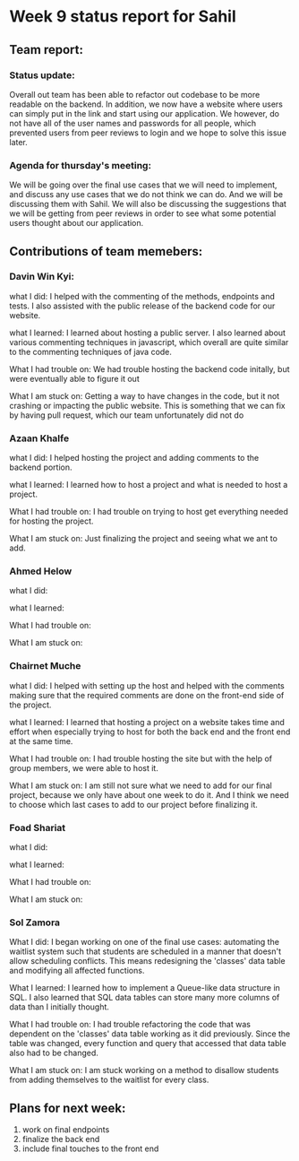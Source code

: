 # Week 9 status report for Sahil

## Team report:
### Status update:
Overall out team has been able to refactor out codebase to be more readable on the backend. In addition, we now have a website where users can simply
put in the link and start using our application. We however, do not have all
of the user names and passwords for all people, which prevented users from
peer reviews to login and we hope to solve this issue later.


### Agenda for thursday's meeting:
We will be going over the final use cases that we will need to implement, and discuss any use cases that we do not think we can do. And we will be discussing them with Sahil. We will also be discussing the suggestions that we will be getting from peer reviews in order to see what some potential users thought about our application.

## Contributions of team memebers:

### Davin Win Kyi:

what I did:
I helped with the commenting of the methods, endpoints and tests.
I also assisted with the public release of the backend code for our website.

what I learned:
I learned about hosting a public server. I also learned about various commenting techniques in javascript, which overall are quite similar to the commenting techniques of java code.

What I had trouble on:
We had trouble hosting the backend code initally, but were eventually
able to figure it out

What I am stuck on:
Getting a way to have changes in the code, but it not crashing or impacting the public website. This is something that we can fix by having pull request, which our team unfortunately did not do


### Azaan Khalfe
what I did:
I helped hosting the project and adding comments to the backend portion.

what I learned:
I learned how to host a project and what is needed to host a project.


What I had trouble on:
I had trouble on trying to host get everything needed for hosting the project.

What I am stuck on:
Just finalizing the project and seeing what we ant to add.


### Ahmed Helow
what I did:


what I learned:


What I had trouble on:



What I am stuck on:



### Chairnet Muche
what I did:
I helped with setting up the host and helped with the comments making sure that the required comments are done on the front-end side of the project.

what I learned:
I learned that hosting a project on a website takes time and effort when especially trying to host for both the back end and the front end at the same time.

What I had trouble on:
I had trouble hosting the site but with the help of group members, we were able to host it.

What I am stuck on:
I am still not sure what we need to add for our final project,  because we only have about one week to do it. And I think we need to choose which last cases to add to our project before finalizing it.


### Foad Shariat
what I did:


what I learned:

What I had trouble on:


What I am stuck on:


### Sol Zamora
What I did:
I began working on one of the final use cases: automating the waitlist system such that students are scheduled in a manner that doesn't allow scheduling conflicts. This means redesigning the 'classes' data table and modifying all affected functions.

What I learned:
I learned how to implement a Queue-like data structure in SQL. I also learned that SQL data tables can store many more columns of data than I initially thought.

What I had trouble on:
I had trouble refactoring the code that was dependent on the 'classes' data table working as it did previously. Since the table was changed, every function and query that accessed that data table also had to be changed.

What I am stuck on:
I am stuck working on a method to disallow students from adding themselves to the waitlist for every class.


## Plans for next week:
1. work on final endpoints
2. finalize the back end
3. include final touches to the front end
